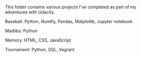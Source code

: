 This folder contains various projects I've completed as part of my adventures with Udacity.

Baseball: Python, NumPy, Pandas, Matplotlib, Jupyter notebook

Madlibs: Python

Memory: HTML, CSS, JavaScript

Tournament: Python, SQL, Vagrant
